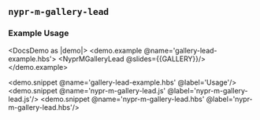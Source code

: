 ## `nypr-m-gallery-lead`

### Example Usage

<DocsDemo as |demo|>
  <demo.example @name='gallery-lead-example.hbs'>
    <NyprMGalleryLead @slides={{GALLERY}}/>
  </demo.example>

  <demo.snippet @name='gallery-lead-example.hbs' @label='Usage'/>
  <demo.snippet @name='nypr-m-gallery-lead.js' @label='nypr-m-gallery-lead.js'/>
  <demo.snippet @name='nypr-m-gallery-lead.hbs' @label='nypr-m-gallery-lead.hbs'/>
</DocsDemo>

